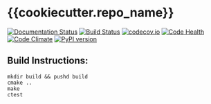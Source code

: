 # {{cookiecutter.repo_name}}

[![Documentation Status](https://readthedocs.org/projects/{{cookiecutter.repo_name}}/badge/?version=latest)](https://readthedocs.org/projects/{{cookiecutter.repo_name}}/?badge=latest)
[![Build Status](https://travis-ci.org/{{cookiecutter.github_account}}/{{cookiecutter.repo_name}}.svg?branch=master)](https://travis-ci.org/{{cookiecutter.github_account}}/{{cookiecutter.repo_name}})
[![codecov.io](http://codecov.io/github/{{cookiecutter.github_account}}/{{cookiecutter.repo_name}}/coverage.svg?branch=master)](http://codecov.io/github/{{cookiecutter.github_account}}/{{cookiecutter.repo_name}}?branch=master)
[![Code Health](https://landscape.io/github/{{cookiecutter.github_account}}/{{cookiecutter.repo_name}}/master/landscape.svg?style=flat)](https://landscape.io/github/{{cookiecutter.github_account}}/{{cookiecutter.repo_name}}/master)
[![Code Climate](https://codeclimate.com/github/{{cookiecutter.github_account}}/{{cookiecutter.repo_name}}/badges/gpa.svg)](https://codeclimate.com/github/{{cookiecutter.github_account}}/{{cookiecutter.repo_name}})
[![PyPI version](https://badge.fury.io/py/{{cookiecutter.repo_name}}.svg)](https://pypi.python.org/pypi/{{cookiecutter.repo_name}})

Build Instructions:
-------------------

    mkdir build && pushd build
    cmake ..
    make
    ctest
